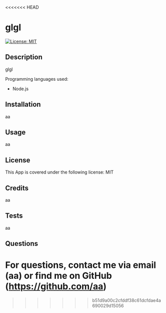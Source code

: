 
<<<<<<< HEAD
# glgl
[![License: MIT](https://img.shields.io/badge/License-MIT-yellow.svg)](https://opensource.org/licenses/MIT)


## Description
glgl

Programming languages used:
* Node.js


## Installation
aa

## Usage
aa

## License
This App is covered under the following license: MIT

## Credits
aa

## Tests
aa

## Questions
For questions, contact me via email (aa) or find me on GitHub (https://github.com/aa)
=======

>>>>>>> b51d9a00c2cfddf38c61dcfdae4a690029d15056
  